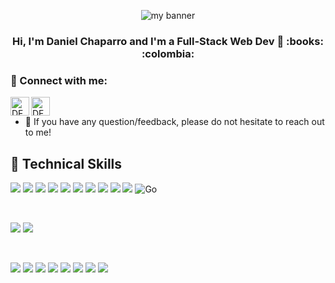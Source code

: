 <p align="center">
  <img src="https://github.com/DFCH9503/DFCH9503/assets/112893233/9b98d52e-ed70-4fff-abf6-d4c775645da9.png" alt="my banner">
</p>

<h3 align="center">
Hi, I'm Daniel Chaparro and I'm a Full-Stack Web Dev 👋 :books: :colombia: 
</h3>

### 🤝 Connect with me:

<a href="https://www.linkedin.com/in/dfch9503/"><img align="left" src="https://raw.githubusercontent.com/yushi1007/yushi1007/main/images/linkedin.svg" alt="DFCH9503 | LinkedIn" width="30px"/></a>
<a href="https://www.instagram.com/dfchaparro/"><img align="left" src="https://raw.githubusercontent.com/yushi1007/yushi1007/main/images/instagram.svg" alt="DFCH9503 | Instagram" width="30px"/></a>
</br>

- 💬 If you have any question/feedback, please do not hesitate to reach out to me!


## 💼 Technical Skills

![](https://img.shields.io/badge/Code-JavaScript-informational?style=flat&logo=JavaScript&color=F7DF1E)
![](https://img.shields.io/badge/Code-Node.js-informational?style=flat&logo=nodedotjs&logoColor=%23339933&color=%23339933)
![](https://img.shields.io/badge/Code-Express.js-informational?style=flat&logo=express&logoColor=%23000000&color=%23000000)
![](https://img.shields.io/badge/Code-HTML5-informational?style=flat&logo=HTML5&color=E34F26)
![](https://img.shields.io/badge/Code-React-informational?style=flat&logo=react&color=61DAFB)
![](https://img.shields.io/badge/Code-MySQL-informational?style=flat&logo=mysql&logoColor=%234479A1&color=%234479A1)
![](https://img.shields.io/badge/Code-Sequelize-informational?style=flat&logo=sequelize&logoColor=%2352B0E7&color=%2352B0E7)
![](https://img.shields.io/badge/Code-TypeScript-informational?style=flat&logo=typescript&logoColor=%233178C6&color=%233178C6)
![](https://img.shields.io/badge/Code-Python-informational?style=flat&logo=python&logoColor=%233776AB&color=%233776AB)
![](https://img.shields.io/badge/Code-C%2B%2B-informational?style=flat&logo=cplusplus&logoColor=%2300599C&color=%2300599C)
![Go](https://img.shields.io/badge/Code-Go-informational?style=flat&logo=Go&logoColor=#00ADD8&color=#00ADD8)

</br>

![](https://img.shields.io/badge/Style-CSS3-informational?style=flat&logo=css3&logoColor=%231572B6&color=%231572B6)
![](https://img.shields.io/badge/Tools-Bootstrap-informational?style=flat&logo=bootstrap&logoColor=%237952B3&color=%237952B3)

</br>

![](https://img.shields.io/badge/Tools-NPM-informational?style=flat&logo=npm&logoColor=%23CB3837&color=%23CB3837)
![](https://img.shields.io/badge/Tools-Yarn-informational?style=flat&logo=yarn&logoColor=#2C8EBB&color=#2C8EBB)
![](https://img.shields.io/badge/Tools-Git-informational?style=flat&logo=git&logoColor=%23F05032&color=%23F05032)
![](https://img.shields.io/badge/Tools-GitHub-informational?style=flat&logo=github&logoColor=%23181717&color=%23181717)
![](https://img.shields.io/badge/Tools-Trello-informational?style=flat&logo=trello&logoColor=%230052CC&color=%230052CC)
![](https://img.shields.io/badge/Tools-Discord-informational?style=flat&logo=discord&logoColor=%235865F2&color=%235865F2)
![](https://img.shields.io/badge/Tools-Slack-informational?style=flat&logo=slack&logoColor=%234A154B&color=%234A154B)
![](https://img.shields.io/badge/Tools-Canva-informational?style=flat&logo=canva&logoColor=%2300C4CC&color=%2300C4CC)


<!--
**DFCH9503/DFCH9503** is a ✨ _special_ ✨ repository because its `README.md` (this file) appears on your GitHub profile.

Here are some ideas to get you started:

- 🔭 I’m currently working on Node.js backend
- 🌱 I’m currently learning FULLSTACK Dev
- 👯 I’m looking to collaborate on ...
- 🤔 I’m looking for help with ...
- 💬 Ask me about ...
- 📫 How to reach me: ...
- 😄 Pronouns: ...
- ⚡ Fun fact: I'm a Mechanical engineer and love F1
-->

